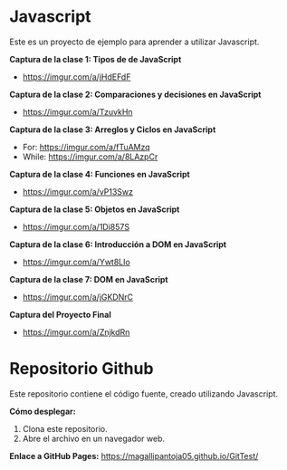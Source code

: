# Javascript

Este es un proyecto de ejemplo para aprender a utilizar Javascript.

**Captura de la clase 1: Tipos de  de JavaScript**

* https://imgur.com/a/jHdEFdF 
  
**Captura de la clase 2: Comparaciones y decisiones en JavaScript**

* https://imgur.com/a/TzuvkHn

**Captura de la clase 3: Arreglos y Ciclos en JavaScript**

* For: https://imgur.com/a/fTuAMzq
* While: https://imgur.com/a/8LAzpCr 

**Captura de la clase 4: Funciones en JavaScript**

* https://imgur.com/a/vP13Swz

**Captura de la clase 5: Objetos en JavaScript**

* https://imgur.com/a/1Di857S 

**Captura de la clase 6: Introducción a DOM en JavaScript**

* https://imgur.com/a/Ywt8LIo 

**Captura de la clase 7: DOM en JavaScript**
* https://imgur.com/a/jGKDNrC
  
**Captura del Proyecto Final**
* https://imgur.com/a/ZnjkdRn
  
# Repositorio Github

Este repositorio contiene el código fuente, creado utilizando Javascript.

**Cómo desplegar:**

1. Clona este repositorio.
2. Abre el archivo en un navegador web.

**Enlace a GitHub Pages:** https://magallipantoja05.github.io/GitTest/